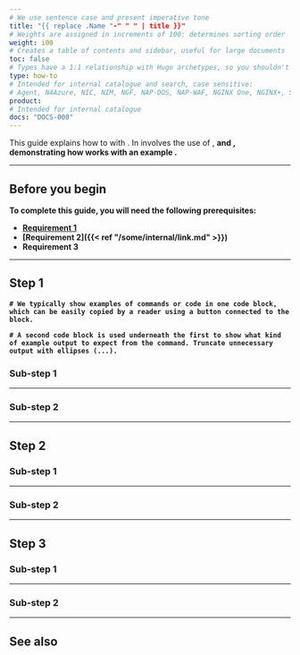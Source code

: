 ```yaml
---
# We use sentence case and present imperative tone
title: "{{ replace .Name "-" " " | title }}"
# Weights are assigned in increments of 100: determines sorting order
weight: i00
# Creates a table of contents and sidebar, useful for large documents
toc: false
# Types have a 1:1 relationship with Hugo archetypes, so you shouldn't need to change this
type: how-to
# Intended for internal catalogue and search, case sensitive:
# Agent, N4Azure, NIC, NIM, NGF, NAP-DOS, NAP-WAF, NGINX One, NGINX+, Solutions, Unit
product:
# Intended for internal catalogue
docs: "DOCS-000"
---
```


[//]: # "These are Markdown comments to guide you through document structure. Remove them as you go, as well as any unnecessary sections."
[//]: # "Use underscores for _italics_, and double asterisks for **bold**."
[//]: # "Backticks are for `monospace`, used sparingly and reserved mostly for executable names - they can cause formatting problems. Avoid them in tables: use italics instead."

[//]: # "Begin each document with a sentence or two explaining what the purpose of the guide is, and what high-level actions to expect. No need to adhere precisely the example text given anywhere in this template."

This guide explains how to <X> with <Y>. In involves the use of <A>, <B> and <C>, demonstrating how <X> works with an example <Z>.

---

## Before you begin

[//]: # "List everything someone will need installed or configured before it's required. Link directly to installation guides where possible."

To complete this guide, you will need the following prerequisites:

- [Requirement 1](some-external-link)
- [Requirement 2]({{< ref "/some/internal/link.md" >}})
- Requirement 3

[//]: # "Note the style of link for requirement two: keep the markdown extension. Links are resolved from the root of the documentation folder, often /site."

---

## Step 1

[//]: # "Explain the initial step: this is usually creating or configuring a resource. Sub-steps may not be necessary, depending on complexity."

```shell
# We typically show examples of commands or code in one code block, which can be easily copied by a reader using a button connected to the block.
```
```text
# A second code block is used underneath the first to show what kind of example output to expect from the command. Truncate unnecessary output with ellipses (...).
```

### Sub-step 1

[//]: # "Sub-steps are ways of breaking steps into even smaller sections. Each step or sub-step should focus on one thing at a time: a user should be able to stop at the end of section and come back afterwards without leaving their software in a non-functional state."

---

### Sub-step 2

[//]: # "A useful final sub-step for a given section is some kind of verification or testing, so the reader is confident the steps have been successful."

---

## Step 2

[//]: # "Explain any additional steps required. If the how-to guide involves multiple components, each component can have its own step for delineation."

### Sub-step 1

---

### Sub-step 2

---

## Step 3

[//]: # "The final step of a how-to guide is usually a final test, and summarizes all of the previous steps taken to accomplish the purpose of the guide."

### Sub-step 1

---

### Sub-step 2

---

## See also

[//]: # "Link to related documents, such as concepts, reference material or similar use cases."